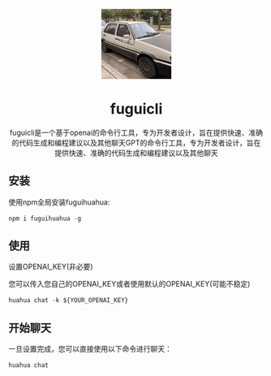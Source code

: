 <p align="center"></p>

<p align="center">
    <img src="./src/assets/fugui.png" width="138"/>
    <h1 align="center">fuguicli</h1>
    <p align="center">fuguicli是一个基于openai的命令行工具，专为开发者设计，旨在提供快速、准确的代码生成和编程建议以及其他聊天GPT的命令行工具，专为开发者设计，旨在提供快速、准确的代码生成和编程建议以及其他聊天</p>
</p>

## 安装
<p>使用npm全局安装fuguihuahua:<p/>

```js
npm i fuguihuahua -g
```

## 使用
<p>设置OPENAI_KEY(非必要)<p/>

<p>您可以传入您自己的OPENAI_KEY或者使用默认的OPENAI_KEY(可能不稳定)<p/>

```js
huahua chat -k ${YOUR_OPENAI_KEY}
```

## 开始聊天
<p>一旦设置完成，您可以直接使用以下命令进行聊天：<p/>

```js
huahua chat
```
